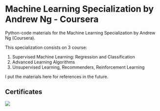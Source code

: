 # Machine Learning Specialization by Andrew Ng - Coursera
Python-code materials for the Machine Learning Specialization by Andrew Ng (Coursera). 

This specialization consists on 3 course:
1. Supervised Machine Learning: Regression and Classification
2. Advanced Learning Algorithms
3. Unsupervised Learning, Recommenders, Reinforcement Learning

I put the materials here for references in the future.

## Certificates
<!-- ![](1_Supervised_Machine_Learning/MachineLearning1_LHA.png)
![](2_Advanced_Learning_Algorithms/MachineLearning2_LHA.png) -->
![](ML_Specialization_LHA.png)